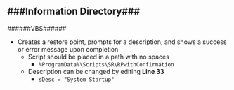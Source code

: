 ###Information Directory###
---
######VBS######
- Creates a restore point, prompts for a description, and shows a success or error message upon completion
  - Script should be placed in a path with no spaces
    - `%ProgramData%\Scripts\SR\RPwithConfirmation`
  - Description can be changed by editing __Line 33__ 
    - `sDesc = "System Startup"`
